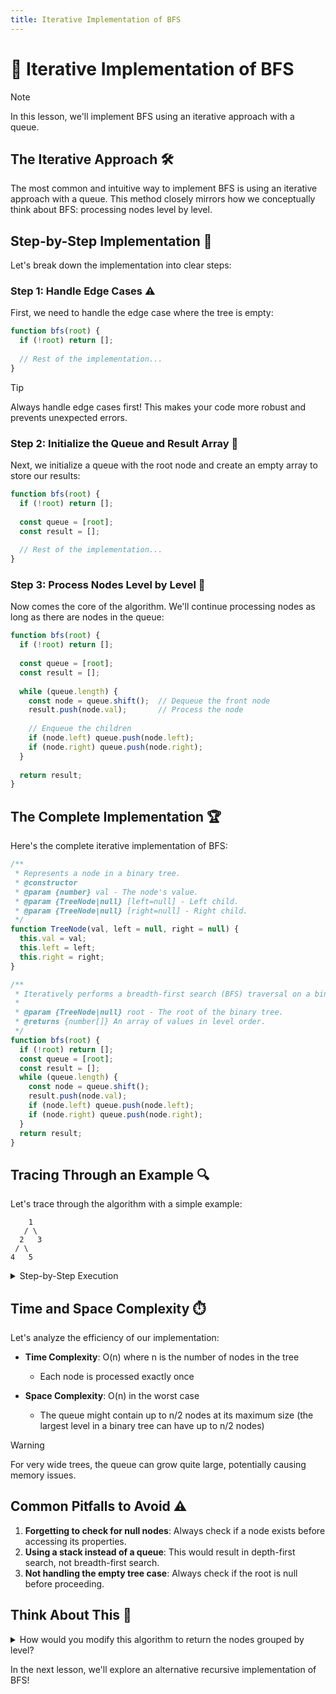 ```yaml
---
title: Iterative Implementation of BFS
---
```


# 🔄 Iterative Implementation of BFS

> [!NOTE]
> In this lesson, we'll implement BFS using an iterative approach with a queue.

## The Iterative Approach 🛠️

The most common and intuitive way to implement BFS is using an iterative approach with a queue. This method closely mirrors how we conceptually think about BFS: processing nodes level by level.

## Step-by-Step Implementation 📝

Let's break down the implementation into clear steps:

### Step 1: Handle Edge Cases ⚠️

First, we need to handle the edge case where the tree is empty:

```javascript
function bfs(root) {
  if (!root) return [];
  
  // Rest of the implementation...
}
```

> [!TIP]
> Always handle edge cases first! This makes your code more robust and prevents unexpected errors.

### Step 2: Initialize the Queue and Result Array 🏁

Next, we initialize a queue with the root node and create an empty array to store our results:

```javascript
function bfs(root) {
  if (!root) return [];
  
  const queue = [root];
  const result = [];
  
  // Rest of the implementation...
}
```

### Step 3: Process Nodes Level by Level 🔄

Now comes the core of the algorithm. We'll continue processing nodes as long as there are nodes in the queue:

```javascript
function bfs(root) {
  if (!root) return [];
  
  const queue = [root];
  const result = [];
  
  while (queue.length) {
    const node = queue.shift();  // Dequeue the front node
    result.push(node.val);       // Process the node
    
    // Enqueue the children
    if (node.left) queue.push(node.left);
    if (node.right) queue.push(node.right);
  }
  
  return result;
}
```

## The Complete Implementation 🏆

Here's the complete iterative implementation of BFS:

```javascript
/**
 * Represents a node in a binary tree.
 * @constructor
 * @param {number} val - The node's value.
 * @param {TreeNode|null} [left=null] - Left child.
 * @param {TreeNode|null} [right=null] - Right child.
 */
function TreeNode(val, left = null, right = null) {
  this.val = val;
  this.left = left;
  this.right = right;
}

/**
 * Iteratively performs a breadth-first search (BFS) traversal on a binary tree.
 *
 * @param {TreeNode|null} root - The root of the binary tree.
 * @returns {number[]} An array of values in level order.
 */
function bfs(root) {
  if (!root) return [];
  const queue = [root];
  const result = [];
  while (queue.length) {
    const node = queue.shift();
    result.push(node.val);
    if (node.left) queue.push(node.left);
    if (node.right) queue.push(node.right);
  }
  return result;
}
```

## Tracing Through an Example 🔍

Let's trace through the algorithm with a simple example:

```
    1
   / \
  2   3
 / \
4   5
```

<details>
<summary>Step-by-Step Execution</summary>

1. Initialize: `queue = [1]`, `result = []`
2. Iteration 1:
   - Dequeue: `node = 1`, `queue = []`
   - Process: `result = [1]`
   - Enqueue children: `queue = [2, 3]`
3. Iteration 2:
   - Dequeue: `node = 2`, `queue = [3]`
   - Process: `result = [1, 2]`
   - Enqueue children: `queue = [3, 4, 5]`
4. Iteration 3:
   - Dequeue: `node = 3`, `queue = [4, 5]`
   - Process: `result = [1, 2, 3]`
   - No children to enqueue: `queue = [4, 5]`
5. Iteration 4:
   - Dequeue: `node = 4`, `queue = [5]`
   - Process: `result = [1, 2, 3, 4]`
   - No children to enqueue: `queue = [5]`
6. Iteration 5:
   - Dequeue: `node = 5`, `queue = []`
   - Process: `result = [1, 2, 3, 4, 5]`
   - No children to enqueue: `queue = []`
7. Queue is empty, return `result = [1, 2, 3, 4, 5]`
</details>

## Time and Space Complexity ⏱️

Let's analyze the efficiency of our implementation:

- **Time Complexity**: O(n) where n is the number of nodes in the tree
  - Each node is processed exactly once

- **Space Complexity**: O(n) in the worst case
  - The queue might contain up to n/2 nodes at its maximum size (the largest level in a binary tree can have up to n/2 nodes)

> [!WARNING]
> For very wide trees, the queue can grow quite large, potentially causing memory issues.

## Common Pitfalls to Avoid ⚠️

1. **Forgetting to check for null nodes**: Always check if a node exists before accessing its properties.
2. **Using a stack instead of a queue**: This would result in depth-first search, not breadth-first search.
3. **Not handling the empty tree case**: Always check if the root is null before proceeding.

## Think About This 🧠

<details>
<summary>How would you modify this algorithm to return the nodes grouped by level?</summary>

You could modify the algorithm to keep track of the current level:

```javascript
function levelOrderTraversal(root) {
  if (!root) return [];
  
  const queue = [root];
  const result = [];
  
  while (queue.length) {
    const levelSize = queue.length;
    const currentLevel = [];
    
    for (let i = 0; i < levelSize; i++) {
      const node = queue.shift();
      currentLevel.push(node.val);
      
      if (node.left) queue.push(node.left);
      if (node.right) queue.push(node.right);
    }
    
    result.push(currentLevel);
  }
  
  return result;
}
```

This would return: `[[1], [2, 3], [4, 5]]` for the example tree.
</details>

In the next lesson, we'll explore an alternative recursive implementation of BFS! 